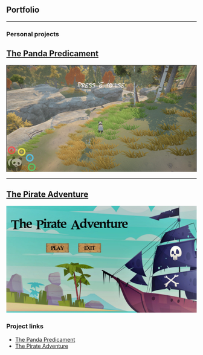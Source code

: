 ## Portfolio

---

### Personal projects

[The Panda Predicament](https://raven-insights.itch.io/the-panda-predicament)
---
<img src="images/pandaPic.png?raw=true"/>

---
[The Pirate Adventure](https://uncommonsensegames.itch.io/pirate-adventure)
---
<img src="images/mQTM+i.jpg?raw=true"/>



### Project links

- [The Panda Predicament](https://raven-insights.itch.io/the-panda-predicament/)
- [The Pirate Adventure](https://uncommonsensegames.itch.io/pirate-adventure)

